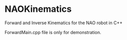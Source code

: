 NAOKinematics
=============

Forward and Inverse Kinematics for the NAO robot in C++

ForwardMain.cpp file is only for demonstration.
